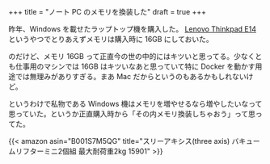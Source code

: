 +++
title = "ノート PC のメモリを換装した"
draft = true
+++

昨年、Windows を載せたラップトップ機を購入した。
[Lenovo Thinkpad E14](https://www.lenovo.com/jp/ja/notebooks/thinkpad/e-series/E14/p/22TPE14E4N1) というやつでとりあえずメモリは購入時に 16GB にしておいた。

のだけど、メモリ 16GB って正直今の世の中的にはキツいと思ってる。少なくとも仕事用のマシンでは 16GB はキツいなあと思っていて特に Docker を動かす用途では無理みがありすぎる。まあ Mac だからというのもあるかもしれないけど。

というわけで私物である Windows 機はメモリを増やせるなら増やしたいなって思っていた。というか正直購入時から「その内メモリ換装しちゃおう」って思ってた。

{{< amazon asin="B001S7M5QG" title="スリーアキシス(three axis) バキュームリフターミニ2個組 最大耐荷重2kg 15901" >}}

